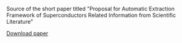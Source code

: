 Source of the short paper titled "Proposal for Automatic Extraction Framework of Superconductors Related Information from Scientific Literature"


[Download paper](http://pubman.nims.go.jp/pubman/faces/viewItemFullPage.jsp?itemId=escidoc:1890245:3)
